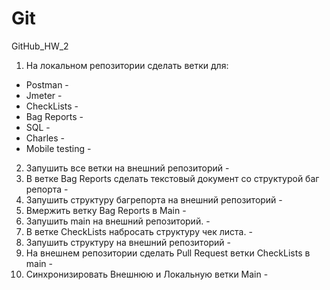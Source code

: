 # Git
GitHub_HW_2
1. На локальном репозитории сделать ветки для:
- Postman  - ` `
- Jmeter - ` `
- CheckLists - ` `
- Bag Reports - ` `
- SQL - ` `
- Charles - ` `
- Mobile testing - ` `

2. Запушить все ветки на внешний репозиторий - ` `
3. В ветке Bag Reports сделать текстовый документ со структурой баг репорта - ` `
4. Запушить структуру багрепорта на внешний репозиторий - ` `
5. Вмержить ветку Bag Reports в Main - ` `
6. Запушить main на внешний репозиторий. - ` `
7. В ветке CheckLists набросать структуру чек листа. - ` `
8. Запушить структуру на внешний репозиторий - ` ` 
9. На внешнем репозитории сделать Pull Request ветки CheckLists в main - ` `
10. Синхронизировать Внешнюю и Локальную ветки Main - ` `

